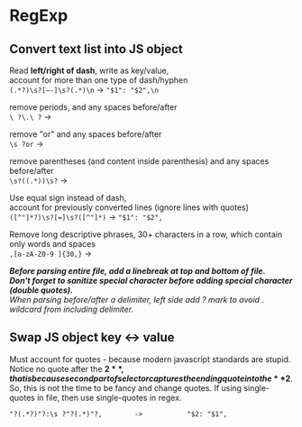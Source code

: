 # RegExp

## **Convert text list into JS object**

Read **left/right of dash**, write as key/value,  
account for more than one type of dash/hyphen  
`(.*?)\s?[–-]\s?(.*)\n` -&gt; `"$1": "$2",\n` 

remove periods, and any spaces before/after  
`\ ?\.\ ?` -&gt; 

remove "or" and any spaces before/after  
`\s ?or` -&gt;

remove parentheses \(and content inside parenthesis\) and any spaces before/after  
`\s?((.*))\s?` -&gt; 

Use equal sign instead of dash,   
account for previously converted lines \(ignore lines with quotes\)  
`([^"]*?)\s?[=]\s?([^"]*)` -&gt; `"$1": "$2",`  

Remove long descriptive phrases, 30+ characters in a row, which contain only words and spaces  
`,[a-zA-Z0-9 ]{30,}`  -&gt;

_**Before parsing entire file, add a linebreak at top and bottom of file.**_  
_**Don't forget to sanitize special character before adding special character \(double quotes\).**  
When parsing before/after a delimiter, left side add ? mark to avoid . wildcard from including delimiter._

## Swap JS object key &lt;-&gt; value

Must account for quotes - because modern javascript standards are stupid.  
Notice no quote after the **$2**, that is because second part of selector captures the ending quote into the **$2**. So, this is not the time to be fancy and change quotes. If using single-quotes in file, then use single-quotes in regex.

```text
"?(.*?)"?:\s ?"?(.*)"?,        ->        	"$2: "$1",
```



